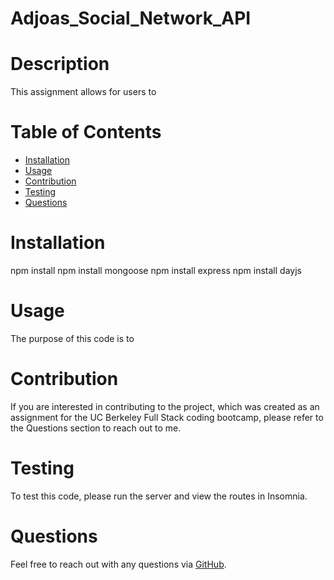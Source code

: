 # Adjoas_Social_Network_API

# Description
This assignment allows for users to  


# Table of Contents
- [Installation](#installation)
- [Usage](#usage)
- [Contribution](#contribution)
- [Testing](#testing)
- [Questions](#questions)


# Installation
npm install
npm install mongoose
npm install express
npm install dayjs

# Usage
The purpose of this code is to  

# Contribution
If you are interested in contributing to the project, which was created as an assignment for the UC Berkeley Full Stack coding bootcamp, please refer to the Questions section to reach out to me. 

# Testing
To test this code, please run the server and view the routes in Insomnia.  

# Questions
Feel free to reach out with any questions via [GitHub](https://github.com/AdjoaHackman). 
